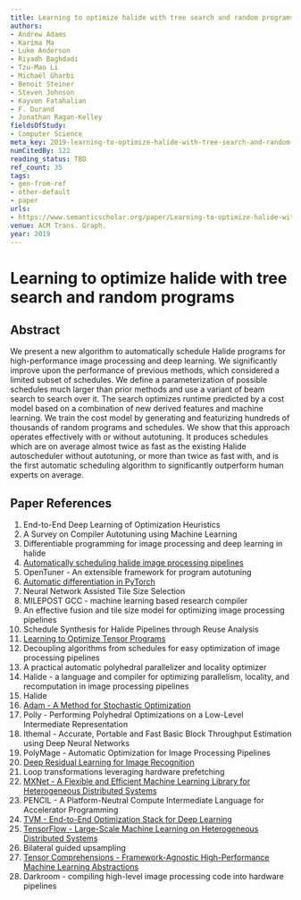 ```yaml
---
title: Learning to optimize halide with tree search and random programs
authors:
- Andrew Adams
- Karima Ma
- Luke Anderson
- Riyadh Baghdadi
- Tzu-Mao Li
- Michaël Gharbi
- Benoit Steiner
- Steven Johnson
- Kayvon Fatahalian
- F. Durand
- Jonathan Ragan-Kelley
fieldsOfStudy:
- Computer Science
meta_key: 2019-learning-to-optimize-halide-with-tree-search-and-random-programs
numCitedBy: 122
reading_status: TBD
ref_count: 35
tags:
- gen-from-ref
- other-default
- paper
urls:
- https://www.semanticscholar.org/paper/Learning-to-optimize-halide-with-tree-search-and-Adams-Ma/f90a7bc396e205b204d5d6066a10162f84b128f9?sort=total-citations
venue: ACM Trans. Graph.
year: 2019
---
```


# Learning to optimize halide with tree search and random programs

## Abstract

We present a new algorithm to automatically schedule Halide programs for high-performance image processing and deep learning. We significantly improve upon the performance of previous methods, which considered a limited subset of schedules. We define a parameterization of possible schedules much larger than prior methods and use a variant of beam search to search over it. The search optimizes runtime predicted by a cost model based on a combination of new derived features and machine learning. We train the cost model by generating and featurizing hundreds of thousands of random programs and schedules. We show that this approach operates effectively with or without autotuning. It produces schedules which are on average almost twice as fast as the existing Halide autoscheduler without autotuning, or more than twice as fast with, and is the first automatic scheduling algorithm to significantly outperform human experts on average.

## Paper References

1. End-to-End Deep Learning of Optimization Heuristics
2. A Survey on Compiler Autotuning using Machine Learning
3. Differentiable programming for image processing and deep learning in halide
4. [Automatically scheduling halide image processing pipelines](2016-automatically-scheduling-halide-image-processing-pipelines.md)
5. OpenTuner - An extensible framework for program autotuning
6. [Automatic differentiation in PyTorch](2017-automatic-differentiation-in-pytorch.md)
7. Neural Network Assisted Tile Size Selection
8. MILEPOST GCC - machine learning based research compiler
9. An effective fusion and tile size model for optimizing image processing pipelines
10. Schedule Synthesis for Halide Pipelines through Reuse Analysis
11. [Learning to Optimize Tensor Programs](2018-learning-to-optimize-tensor-programs.md)
12. Decoupling algorithms from schedules for easy optimization of image processing pipelines
13. A practical automatic polyhedral parallelizer and locality optimizer
14. Halide - a language and compiler for optimizing parallelism, locality, and recomputation in image processing pipelines
15. Halide
16. [Adam - A Method for Stochastic Optimization](2015-adam-a-method-for-stochastic-optimization.md)
17. Polly - Performing Polyhedral Optimizations on a Low-Level Intermediate Representation
18. Ithemal - Accurate, Portable and Fast Basic Block Throughput Estimation using Deep Neural Networks
19. PolyMage - Automatic Optimization for Image Processing Pipelines
20. [Deep Residual Learning for Image Recognition](2016-deep-residual-learning-for-image-recognition.md)
21. Loop transformations leveraging hardware prefetching
22. [MXNet - A Flexible and Efficient Machine Learning Library for Heterogeneous Distributed Systems](2015-mxnet.md)
23. PENCIL - A Platform-Neutral Compute Intermediate Language for Accelerator Programming
24. [TVM - End-to-End Optimization Stack for Deep Learning](2018-tvm-stack.md)
25. [TensorFlow - Large-Scale Machine Learning on Heterogeneous Distributed Systems](2016-tensorflow-large-scale-machine-learning-on-heterogeneous-distributed-systems.md)
26. Bilateral guided upsampling
27. [Tensor Comprehensions - Framework-Agnostic High-Performance Machine Learning Abstractions](2018-tensor-comprehensions-framework-agnostic-high-performance-machine-learning-abstractions.md)
28. Darkroom - compiling high-level image processing code into hardware pipelines
